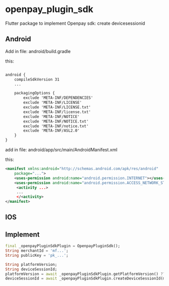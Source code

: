 # openpay_plugin_sdk

Flutter package to implement Openpay sdk: create devicesessionid

## Android

Add in file:
android/build.gradle

this:

```Xml

android {
    compileSdkVersion 31
    ...

    packagingOptions {
        exclude 'META-INF/DEPENDENCIES'
        exclude 'META-INF/LICENSE'
        exclude 'META-INF/LICENSE.txt'
        exclude 'META-INF/license.txt'
        exclude 'META-INF/NOTICE'
        exclude 'META-INF/NOTICE.txt'
        exclude 'META-INF/notice.txt'
        exclude 'META-INF/ASL2.0'
    }
}

```

add in file:
android/app/src/main/AndroidManifest.xml

this:

```Xml
<manifest xmlns:android="http://schemas.android.com/apk/res/android"
    package="...">
    <uses-permission android:name="android.permission.INTERNET"></uses-permission>
    <uses-permission android:name="android.permission.ACCESS_NETWORK_STATE" ></uses-permission>
     <activity ...>
     ...
     </<activity>
</manifest>
```

## IOS

## Implement

```Dart
final _openpayPluginSdkPlugin = OpenpayPluginSdk();
String merchantId = 'mf...';
String publicKey = 'pk_...';

String platformVersion;
String deviceSessionId;
platformVersion = await _openpayPluginSdkPlugin.getPlatformVersion() ?? 'Unknown platform version';
deviceSessionId = await _openpayPluginSdkPlugin.createDeviceSessionId(merchantId, publicKey, false) ?? '-';
```
